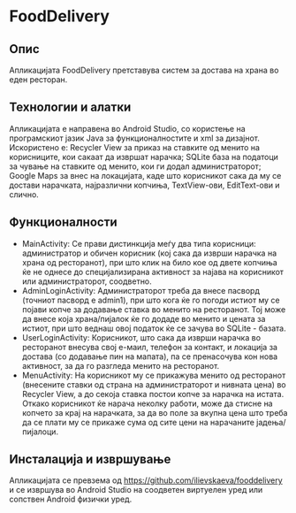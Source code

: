 # FoodDelivery

## Опис
Апликацијата FoodDelivery претставува систем за достава на храна во еден ресторан.

## Технологии и алатки
Апликацијата е направена во Android Studio, со користење на програмскиот јазик Java за функционалностите
и xml за дизајнот. Искористено е: Recycler View за приказ на ставките од менито на корисниците, кои сакаат
да извршат нарачка; SQLite база на податоци за чување на ставките од менито, кои ги додал администраторот;
Google Maps за внес на локацијата, каде што корисникот сака да му се достави нарачката, најразлични копчиња, 
TextView-ови, EditText-ови и слично.

## Функционалности
- MainActivity: Се прави дистинкција меѓу два типа корисници: администратор и обичен корисник (кој сака да 
изврши нарачка на храна од ресторанот), при што клик на било кое од двете копчиња ќе не однесе до специјализирана
активност за најава на корисникот или администраторот, соодветно.
- AdminLoginActivity: Администраторот треба да внесе пасворд (точниот пасворд е admin1), при што кога ќе го
погоди истиот му се појави копче за додавање ставка во менито на ресторанот. Тој може да внесе која храна/пијалок
ќе го додаде во менито и цената за истиот, при што веднаш овој податок ќе се зачува во SQLite - базата.
- UserLoginActivity: Корисникот, што сака да изврши нарачка во ресторанот внесува свој е-маил, телефон за контакт,
и локација за достава (со додавање пин на мапата), па се пренасочува кон нова активност, за да го разгледа 
менито на ресторанот.
- MenuActivity: На корисникот му се прикажува менито од ресторанот (внесените ставки од страна на администраторот
и нивната цена) во Recycler View, а до секоја ставка постои копче за нарачка на истата. Откако корисникот ќе 
нарача неколку работи, може да стисне на копчето за крај на нарачката, за да во поле за вкупна цена што 
треба да се плати му се прикаже сума од сите цени на нарачаните јадења/пијалоци.

## Инсталација и извршување
Апликацијата се превзема од https://github.com/ilievskaeva/fooddelivery и се извршува во Android Studio
на соодветен виртуелен уред или сопствен Android физички уред.
